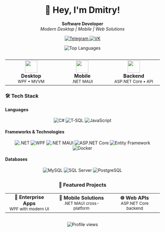 <h1 align="center">👋 Hey, I'm Dmitry!</h1>

<p align="center">
  <b>Software Developer</b><br/>
  <i>Modern Desktop | Mobile | Web Solutions</i>
</p>

<p align="center">
  <a href="https://t.me/rip0x1">
    <img src="https://img.shields.io/badge/Telegram-2CA5E0?style=for-the-badge&logo=telegram&logoColor=white" alt="Telegram" />
  </a>
  <a href="https://vk.com/rip0x1">
    <img src="https://img.shields.io/badge/VK-4680C2?style=for-the-badge&logo=vk&logoColor=white" alt="VK" />
  </a>
</p>

<p align="center">
  <img src="https://github-readme-stats.vercel.app/api/top-langs/?username=Rip0x1&layout=compact&theme=radical&hide_border=true" alt="Top Languages" />
</p>

##

<div align="center">

###

<table>
  <tr>
    <td align="center" width="200">
      <img src="https://cdn.jsdelivr.net/gh/devicons/devicon/icons/dot-net/dot-net-original.svg" width="40" />
      <br/>
      <b>Desktop</b>
      <br/>
      <sub>WPF • MVVM</sub>
    </td>
    <td align="center" width="200">
      <img src="https://cdn.jsdelivr.net/gh/devicons/devicon/icons/dotnetcore/dotnetcore-original.svg" width="40" />
      <br/>
      <b>Mobile</b>
      <br/>
      <sub>.NET MAUI</sub>
    </td>
    <td align="center" width="200">
      <img src="https://cdn.jsdelivr.net/gh/devicons/devicon/icons/docker/docker-original.svg" width="40" />
      <br/>
      <b>Backend</b>
      <br/>
      <sub>ASP.NET Core • API</sub>
    </td>
  </tr>
</table>

</div>

### 🛠 Tech Stack

#### Languages
<p align="center">
  <img src="https://img.shields.io/badge/C%23-239120?style=for-the-badge&logo=c-sharp&logoColor=white" alt="C#" />
  <img src="https://img.shields.io/badge/T--SQL-007ACC?style=for-the-badge&logo=microsoftsqlserver&logoColor=white" alt="T-SQL" />
  <img src="https://img.shields.io/badge/JavaScript-F7DF1E?style=for-the-badge&logo=javascript&logoColor=black" alt="JavaScript" />
</p>

#### Frameworks & Technologies
<p align="center"> 
  <img src="https://img.shields.io/badge/.NET-512BD4?style=for-the-badge&logo=dotnet&logoColor=white" alt=".NET" /> 
  <img src="https://img.shields.io/badge/WPF-5C2D91?style=for-the-badge&logo=windows&logoColor=white" alt="WPF" /> 
  <img src="https://img.shields.io/badge/.NET%20MAUI-512BD4?style=for-the-badge&logo=dotnet&logoColor=white" alt=".NET MAUI" /> 
  <img src="https://img.shields.io/badge/ASP.NET%20Core-512BD4?style=for-the-badge&logo=dotnet&logoColor=white" alt="ASP.NET Core" /> 
  <img src="https://img.shields.io/badge/Entity%20Framework-6DB33F?style=for-the-badge&logo=entity-framework&logoColor=white" alt="Entity Framework" /> 
  <img src="https://img.shields.io/badge/Docker-2496ED?style=for-the-badge&logo=docker&logoColor=white" alt="Docker" /> 
</p>

#### Databases
<p align="center"> 
  <img src="https://img.shields.io/badge/MySQL-4479A1?style=for-the-badge&logo=mysql&logoColor=white" alt="MySQL" /> 
  <img src="https://img.shields.io/badge/SQL%20Server-CC2927?style=for-the-badge&logo=microsoftsqlserver&logoColor=white" alt="SQL Server" /> 
  <img src="https://img.shields.io/badge/PostgreSQL-336791?style=for-the-badge&logo=postgresql&logoColor=white" alt="PostgreSQL" /> 
</p>

##

<div align="center">

### 🌟 Featured Projects

<table>
  <tr>
    <td align="center">
      <b>🏢 Enterprise Apps</b>
      <br/>
      <sub>WPF with modern UI</sub>
    </td>
    <td align="center">
      <b>📱 Mobile Solutions</b>
      <br/>
      <sub>.NET MAUI cross-platform</sub>
    </td>
    <td align="center">
      <b>🌐 Web APIs</b>
      <br/>
      <sub>ASP.NET Core backend</sub>
    </td>
  </tr>
</table>

</div>

##

<p align="center">
  <img src="https://komarev.com/ghpvc/?username=Rip0x1&color=blue&style=for-the-badge" alt="Profile views" />
</p>
